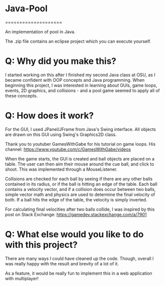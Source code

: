 # Java-Pool
====================

An implementation of pool in Java.

The .zip file contains an eclipse project which you can execute yourself.

# Q: Why did you make this?
I started working on this after I finished my second Java class at OSU, as I became confident with OOP concepts and Java programming. When beginning this project, I was interested in learning about GUIs, game loops, events, 2D graphics, and collisions - and a pool game seemed to apply all of these concepts.

# Q: How does it work?

For the GUI, I used JPanel/JFrame from Java's Swing interface. All objects are drawn on this GUI using Swing's Graphics2D class.

Thank you to youtuber GamesWithGabe for his tutorial on game loops. His channel: https://www.youtube.com/c/GamesWithGabe/videos

When the game starts, the GUI is created and ball objects are placed on a table. The user can then aim their mouse around the cue ball, and click to shoot. This was implemented through a MouseListener.

Collisions are checked for each ball by seeing if there are any other balls contained in its radius, or if the ball is hitting an edge of the table. Each ball contains a velocity vector, and if a collision does occur between two balls, simple vector math and physics are used to determine the final velocity of both. If a ball hits the edge of the table, the velocity is simply inverted.

For calculating final velocities after two balls collide, I was inspired by this post on Stack Exchange: https://gamedev.stackexchange.com/a/7901

# Q: What else would you like to do with this project?
There are many ways I could have cleaned up the code. Though, overall I was really happy with the result and brevity of a lot of it.

As a feature, it would be really fun to implement this in a web application with multiplayer!
